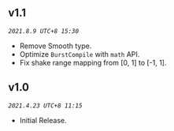 ## v1.1
_`2021.8.9 UTC+8 15:30`_

* Remove Smooth type.
* Optimize `BurstCompile` with `math` API.
* Fix shake range mapping from [0, 1] to [-1, 1].

## v1.0
_`2021.4.23 UTC+8 11:15`_

* Initial Release.
